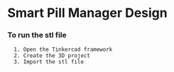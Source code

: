 # Smart Pill Manager Design

### To run the  stl file  
      1. Open the Tinkercad framework
      2. Create the 3D project
      3. Import the stl file
    
